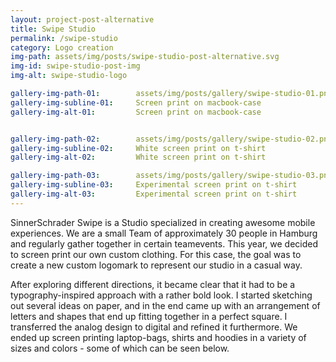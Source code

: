 ```yaml
---
layout: project-post-alternative
title: Swipe Studio
permalink: /swipe-studio
category: Logo creation
img-path: assets/img/posts/swipe-studio-post-alternative.svg
img-id: swipe-studio-post-img
img-alt: swipe-studio-logo

gallery-img-path-01:        assets/img/posts/gallery/swipe-studio-01.png
gallery-img-subline-01:     Screen print on macbook-case
gallery-img-alt-01:         Screen print on macbook-case


gallery-img-path-02:        assets/img/posts/gallery/swipe-studio-02.png
gallery-img-subline-02:     White screen print on t-shirt
gallery-img-alt-02:         White screen print on t-shirt

gallery-img-path-03:        assets/img/posts/gallery/swipe-studio-03.png
gallery-img-subline-03:     Experimental screen print on t-shirt
gallery-img-alt-03:         Experimental screen print on t-shirt
---
```


SinnerSchrader Swipe is a Studio specialized in creating awesome mobile experiences. We are a small Team of approximately 30 people in Hamburg and regularly gather together in certain teamevents. This year, we decided to screen print our own custom clothing. For this case, the goal was to create a new custom logomark to represent our studio in a casual way.

After exploring different directions, it became clear that it had to be a typography-inspired approach with a rather bold look. I started sketching out several ideas on paper, and in the end came up with an arrangement of letters and shapes that end up fitting together in a perfect square. I transferred the analog design to digital and refined it furthermore. We ended up screen printing laptop-bags, shirts and hoodies in a variety of sizes and colors - some of which can be seen below.